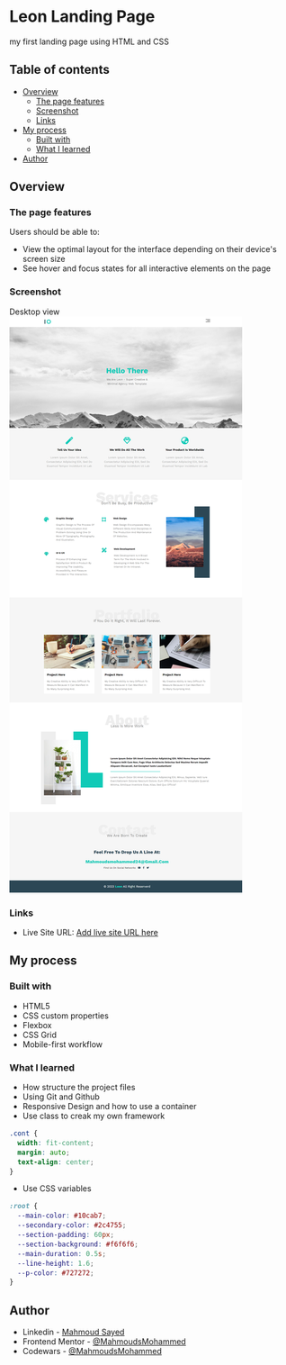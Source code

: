 # Leon Landing Page

my first landing page using HTML and CSS

## Table of contents

- [Overview](#overview)
  - [The page features](#the-page-features)
  - [Screenshot](#screenshot)
  - [Links](#links)
- [My process](#my-process)
  - [Built with](#built-with)
  - [What I learned](#what-i-learned)
- [Author](#author)

## Overview

### The page features

Users should be able to:

- View the optimal layout for the interface depending on their device's screen size
- See hover and focus states for all interactive elements on the page

### Screenshot

Desktop view
![](media/desktop.png)

### Links

- Live Site URL: [Add live site URL here](https://mahmoudsmohammed.github.io/Project_one/)

## My process

### Built with

- HTML5 
- CSS custom properties
- Flexbox
- CSS Grid
- Mobile-first workflow

### What I learned

- How structure the project files
- Using Git and Github 
- Responsive Design and how to use a container
- Use class to creak my own framework
```css
.cont {
  width: fit-content;
  margin: auto;
  text-align: center;
}
```
- Use CSS variables
```css
:root {
  --main-color: #10cab7;
  --secondary-color: #2c4755;
  --section-padding: 60px;
  --section-background: #f6f6f6;
  --main-duration: 0.5s;
  --line-height: 1.6;
  --p-color: #727272;
}
```

## Author

- Linkedin - [Mahmoud Sayed](https://www.linkedin.com/in/mahmoud-sayed-b85536217/)
- Frontend Mentor - [@MahmoudsMohammed](https://www.frontendmentor.io/profile/MahmoudsMohammed)
- Codewars - [@MahmoudsMohammed](https://www.codewars.com/users/MahmoudsMohammed)
